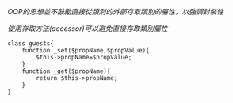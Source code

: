 *OOP的思想並不鼓勵直接從類別的外部存取類別的屬性，以強調封裝性*

*使用存取方法(accessor)可以避免直接存取類別屬性*

```
class guests{
	function _set($propName,$propValue){
		$this->propName=$propValue;
	}
	function _get($propName){
		return $this->propName;
	}
}
```